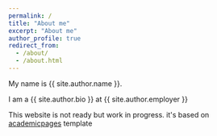 ```yaml
---
permalink: /
title: "About me"
excerpt: "About me"
author_profile: true
redirect_from: 
  - /about/
  - /about.html
---
```




My name is {{ site.author.name }}.

I am a {{ site.author.bio }} at {{ site.author.employer }}

This website is not ready but work in progress. it's based on [academicpages](https://github.com/academicpages/academicpages.github.io) template

